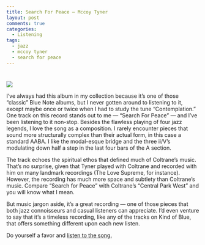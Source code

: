 ```yaml
---
title: Search For Peace – Mccoy Tyner
layout: post
comments: true
categories:
  - Listening
tags:
  - jazz
  - mccoy tyner
  - search for peace
---
```

# 

![][1]

 [1]: http://www.lobosenbolos.com/wp-content/uploads/2012/07/mccoytyner.jpg

I’ve always had this album in my collection because it’s one of those “classic” Blue Note albums, but I never gotten around to listening to it, except maybe once or twice when I had to study the tune “Contemplation.” One track on this record stands out to me — “Search For Peace” — and I’ve been listening to it non-stop. Besides the flawless playing of four jazz legends, I love the song as a composition. I rarely encounter pieces that sound more structurally complex than their actual form, in this case a standard AABA. I like the modal-esque bridge and the three ii/V’s modulating down half a step in the last four bars of the A section.

The track echoes the spiritual ethos that defined much of Coltrane’s music. That’s no surprise, given that Tyner played with Coltrane and recorded with him on many landmark recordings (The Love Supreme, for instance). However, the recording has much more space and subtlety than Coltrane’s music. Compare “Search for Peace” with Coltrane’s “Central Park West” and you will know what I mean.

But music jargon aside, it’s a great recording — one of those pieces that both jazz connoisseurs and casual listeners can appreciate. I’d even venture to say that it’s a timeless recording, like any of the tracks on Kind of Blue, that offers something different upon each new listen.

Do yourself a favor and [listen to the song.][2]

 [2]: http://open.spotify.com/track/4qRJ7ZJyfzchEd2fjle7Bz
